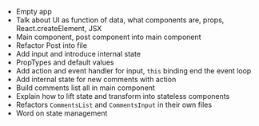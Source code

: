 - Empty app
- Talk about UI as function of data, what components are, props, React.createElement, JSX
- Main component, post component into main component
- Refactor Post into file
- Add input and introduce internal state
- PropTypes and default values
- Add action and event handler for input, `this` binding end the event loop
- Add internal state for new comments with action
- Build comments list all in main component
- Explain how to lift state and transform into stateless components
- Refactors `CommentsList` and `CommentsInput` in their own files
- Word on state management
